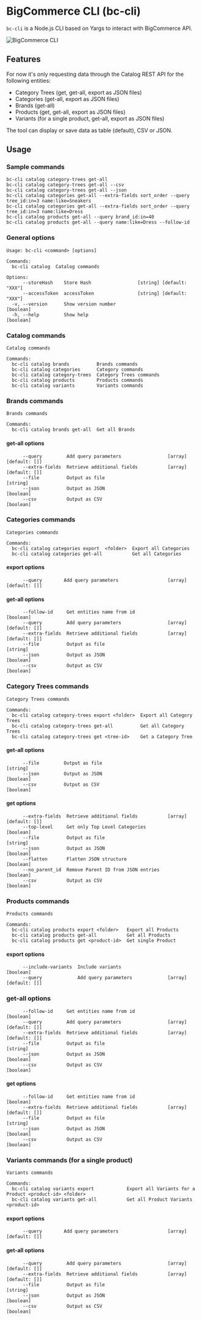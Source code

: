 # BigCommerce CLI (bc-cli)

`bc-cli` is a Node.js CLI based on Yargs to interact with BigCommerce API. 

![BigCommerce CLI](./docs/bc-cli-table.png)

## Features

For now it's only requesting data through the Catalog REST API for the following entities:

- Category Trees (get, get-all, export as JSON files)
- Categories (get-all, export as JSON files)
- Brands (get-all)
- Products (get, get-all, export as JSON files)
- Variants (for a single product, get-all, export as JSON files)

The tool can display or save data as table (default), CSV or JSON.

## Usage

### Sample commands

```
bc-cli catalog category-trees get-all
bc-cli catalog category-trees get-all --csv
bc-cli catalog category-trees get-all --json
bc-cli catalog categories get-all --extra-fields sort_order --query tree_id:in=3 name:like=Sneakers
bc-cli catalog categories get-all --extra-fields sort_order --query tree_id:in=3 name:like=Dress
bc-cli catalog products get-all --query brand_id:in=40
bc-cli catalog products get-all --query name:like=Dress --follow-id
```

### General options

```
Usage: bc-cli <command> [options]

Commands:
  bc-cli catalog  Catalog commands

Options:
      --storeHash    Store Hash                 [string] [default: "XXX"]
      --accessToken  accessToken                [string] [default: "XXX"]
  -v, --version      Show version number                               [boolean]
  -h, --help         Show help                                         [boolean]
```

### Catalog commands

```
Catalog commands

Commands:
  bc-cli catalog brands          Brands commands
  bc-cli catalog categories      Category commands
  bc-cli catalog category-trees  Category Trees commands
  bc-cli catalog products        Products commands
  bc-cli catalog variants        Variants commands
```
### Brands commands

```
Brands commands

Commands:
  bc-cli catalog brands get-all  Get all Brands
```

#### get-all options

```
      --query         Add query parameters                 [array] [default: []]
      --extra-fields  Retrieve additional fields           [array] [default: []]
      --file          Output as file                                   [string]
      --json          Output as JSON                                   [boolean]
      --csv           Output as CSV                                    [boolean]
```

### Categories commands

```
Categories commands

Commands:
  bc-cli catalog categories export  <folder>  Export all Categories
  bc-cli catalog categories get-all           Get all Categories
```

#### export options

```
      --query        Add query parameters                  [array] [default: []]
```

#### get-all options

```
      --follow-id     Get entities name from id                        [boolean]
      --query         Add query parameters                 [array] [default: []]
      --extra-fields  Retrieve additional fields           [array] [default: []]
      --file          Output as file                                   [string]
      --json          Output as JSON                                   [boolean]
      --csv           Output as CSV                                    [boolean]
```

### Category Trees commands

```
Category Trees commands

Commands:
  bc-cli catalog category-trees export <folder>  Export all Category Trees
  bc-cli catalog category-trees get-all          Get all Category Trees
  bc-cli catalog category-trees get <tree-id>    Get a Category Tree
```

#### get-all options

```
      --file         Output as file                                    [string]
      --json         Output as JSON                                    [boolean]
      --csv          Output as CSV                                     [boolean]
```

#### get options

```
      --extra-fields  Retrieve additional fields           [array] [default: []]
      --top-level     Get only Top Level Categories                    [boolean]
      --file          Output as file                                   [string]
      --json          Output as JSON                                   [boolean]
      --flatten       Flatten JSON structure                           [boolean]
      --no_parent_id  Remove Parent ID from JSON entries               [boolean]
      --csv           Output as CSV                                    [boolean]
```

### Products commands

```
Products commands

Commands:
  bc-cli catalog products export <folder>   Export all Products
  bc-cli catalog products get-all           Get all Products
  bc-cli catalog products get <product-id>  Get single Product
```

#### export options

```
      --include-variants  Include variants                             [boolean]
      --query             Add query parameters             [array] [default: []]
```

### get-all options

```
      --follow-id     Get entities name from id                        [boolean]
      --query         Add query parameters                 [array] [default: []]
      --extra-fields  Retrieve additional fields           [array] [default: []]
      --file          Output as file                                   [string]
      --json          Output as JSON                                   [boolean]
      --csv           Output as CSV                                    [boolean]
```

#### get options

```
      --follow-id     Get entities name from id                        [boolean]
      --extra-fields  Retrieve additional fields           [array] [default: []]
      --file          Output as file                                   [string]
      --json          Output as JSON                                   [boolean]
      --csv           Output as CSV                                    [boolean]
```

### Variants commands (for a single product)

```
Variants commands

Commands:
  bc-cli catalog variants export            Export all Variants for a Product <product-id> <folder>
  bc-cli catalog variants get-all           Get all Product Variants <product-id>
```

#### export options

```
      --query        Add query parameters                  [array] [default: []]
```

#### get-all options

```
      --query         Add query parameters                 [array] [default: []]
      --extra-fields  Retrieve additional fields           [array] [default: []]
      --file          Output as file                                   [string]
      --json          Output as JSON                                   [boolean]
      --csv           Output as CSV                                    [boolean]
```
